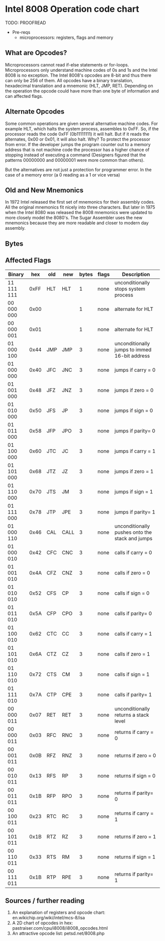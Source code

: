 Intel 8008 Operation code chart
===============================
TODO: PROOFREAD

* Pre-reqs
  * microprocessors: registers, flags and memory

What are Opcodes?
-----------------
Microprocessors cannot read if-else statements or for-loops. Microprocessors 
only understand machine codes of 0s and 1s and the Intel 8008 is no exception.
The Intel 8008's opcodes are 8-bit and thus there can only be 256 of them. 
All opcodes have a binary translation, hexadecimal translation and a mnemonic 
(HLT, JMP, RET). Depending on the operation the opcode could have more than one 
byte of information and can affected flags.

Alternate Opcodes
-----------------
Some common operations are given several alternative machine codes. For example 
HLT, which halts the system process, assembles to 0xFF. So, if the processor 
reads the code 0xFF (0b11111111) it will halt. But if it reads the alternates, 
0x00 or 0x01, it will also halt. Why? To protect the processor from error. If 
the developer jumps the program counter out to a memory address that is not 
machine code the processor has a higher chance of stopping instead of executing 
a command (Designers figured that the patterns 00000000 and 00000001 were more 
common than others).

But the alternatives are not just a protection for programmer error. In the case
of a memory error (a 0 reading as a 1 or vice versa) 

Old and New Mnemonics
---------------------
In 1972 Intel released the first set of mnemonics for their assembly codes. All
the original mnemonics fit nicely into three characters. But later in 1975 when
the Intel 8080 was released the 8008 mnemonics were updated to more closely 
model the 8080's. The Sugar Assembler uses the new mnemonics because they are 
more readable and closer to modern day assembly.

Bytes
-----


Affected Flags
--------------

|  Binary  | hex | old | new | bytes | flags | Description                                        |
|----------|-----|-----|-----|-------|-------|----------------------------------------------------|
|11 111 111|0xFF | HLT | HLT |   1   | none  | unconditionally stops system process               |
|00 000 000|0x00 |     |     |   1   | none  | alternate for HLT                                  |
|00 000 001|0x01 |     |     |   1   | none  | alternate for HLT                                  |
|01 000 100|0x44 | JMP | JMP |   3   | none  | unconditionally jumps to immed 16-bit address      |
|01 000 000|0x40 | JFC | JNC |   3   | none  | jumps if carry = 0                                 |
|01 001 000|0x48 | JFZ | JNZ |   3   | none  | jumps if zero  = 0                                 |
|01 010 000|0x50 | JFS | JP  |   3   | none  | jumps if sign  = 0                                 |
|01 011 000|0x58 | JFP | JPO |   3   | none  | jumps if parity= 0                                 |
|01 100 000|0x60 | JTC | JC  |   3   | none  | jumps if carry = 1                                 |
|01 101 000|0x68 | JTZ | JZ  |   3   | none  | jumps if zero  = 1                                 |
|01 110 000|0x70 | JTS | JM  |   3   | none  | jumps if sign  = 1                                 |
|01 111 000|0x78 | JTP | JPE |   3   | none  | jumps if parity= 1                                 |
|01 000 110|0x46 | CAL | CALL|   3   | none  | unconditionally pushes onto the stack and jumps    |
|01 000 010|0x42 | CFC | CNC |   3   | none  | calls if carry = 0                                 |
|01 001 010|0x4A | CFZ | CNZ |   3   | none  | calls if zero  = 0                                 |
|01 010 010|0x52 | CFS | CP  |   3   | none  | calls if sign  = 0                                 |
|01 011 010|0x5A | CFP | CPO |   3   | none  | calls if parity= 0                                 |
|01 100 010|0x62 | CTC | CC  |   3   | none  | calls if carry = 1                                 |
|01 101 010|0x6A | CTZ | CZ  |   3   | none  | calls if zero  = 1                                 |
|01 110 010|0x72 | CTS | CM  |   3   | none  | calls if sign  = 1                                 |
|01 111 010|0x7A | CTP | CPE |   3   | none  | calls if parity= 1                                 |
|00 000 011|0x07 | RET | RET |   3   | none  | unconditionally returns a stack level              |
|00 000 011|0x03 | RFC | RNC |   3   | none  | returns if carry = 0                               |
|00 001 011|0x0B | RFZ | RNZ |   3   | none  | returns if zero  = 0                               |
|00 010 011|0x13 | RFS | RP  |   3   | none  | returns if sign  = 0                               |
|00 011 011|0x1B | RFP | RPO |   3   | none  | returns if parity= 0                               |
|00 100 011|0x23 | RTC | RC  |   3   | none  | returns if carry = 1                               |
|00 101 011|0x1B | RTZ | RZ  |   3   | none  | returns if zero  = 1                               |
|00 110 011|0x33 | RTS | RM  |   3   | none  | returns if sign  = 1                               |
|00 111 011|0x1B | RTP | RPE |   3   | none  | returns if parity= 1                               |

Sources / further reading
-------------------------
1. An explanation of registers and opcode chart: en.wikichip.org/wiki/intel/mcs-8/isa
2. A 2D chart of opcodes in hex: pastraiser.com/cpu/i8008/i8008_opcodes.html
3. An attractive opcode list: petsd.net/8008.php

